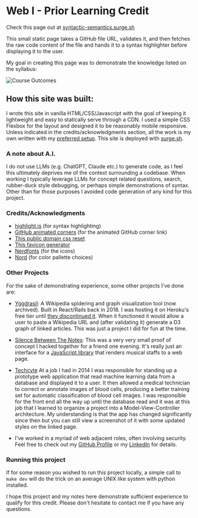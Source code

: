 # Web I - Prior Learning Credit

Check this page out at [syntactic-semantics.surge.sh](https://syntactic-semantics.surge.sh/)

This small static page takes a GitHub file URL, validates it, and then fetches the raw code content of the file and hands it to a syntax highlighter before displaying it to the user.

My goal in creating this page was to demonstrate the knowledge listed on the syllabus:

![Course Outcomes](https://github.com/user-attachments/assets/1911100a-e7b2-4ee4-b6b5-10e8859173ab)

## How this site was built:

I wrote this site in vanilla HTML/CSS/Javascript with the goal of keeping it lightweight and easy to statically serve through a CDN. I used a simple CSS Flexbox for the layout and designed it to be reasonably mobile responsive. Unless indicated in the credits/acknowledgments section, all the work is my own written with my [preferred setup](https://github.com/alex0112/dotfiles/tree/master). This site is deployed with [surge.sh](https://surge.sh/).

### A note about A.I.
I do not use LLMs (e.g. ChatGPT, Claude etc.) to generate code, as I feel this ultimately deprives me of the context surrounding a codebase. When working I typically leverage LLMs for concept related questions, search, rubber-duck style debugging, or perhaps simple demonstrations of syntax. Other than for those purposes I avoided code generation of any kind for this project.

### Credits/Acknowledgments
- [highlight.js](https://highlightjs.org/) (for syntax highlighting)
- [GitHub animated corners](https://github.com/eugena/github-animated-corners/) (for the animated GitHub corner link)
- [This public domain css reset](https://meyerweb.com/eric/tools/css/reset/)
- [This favicon generator](https://realfavicongenerator.net/)
- [Nerdfonts](https://www.nerdfonts.com/cheat-sheet) (for the icons)
- [Nord](https://www.nordtheme.com/docs/colors-and-palettes) (for color pallette choices)

### Other Projects
For the sake of demonstrating experience, some other projects I've done are:

- [Yggdrasil](github.com/alex/0112/yggdrasil): A Wikipedia spidering and graph visualization tool (now archived). Built in React/Rails back in 2018. I was hosting it on Heroku's free tier until [they discontinued it](https://devcenter.heroku.com/changelog-items/2461). When it functioned it would allow a user to paste a Wikipedia URL and (after validating it) generate a D3 graph of linked articles. This was just a project I did for fun at the time.

- [Silence Between The Notes](https://silence-between-the-notes.surge.sh/): This was a very very small proof of concept I hacked together for a friend one evening. It's really just an interface for a [JavaScript library](https://www.vexflow.com/) that renders musical staffs to a web page.

- [Techcyte](https://techcyte.com/products/automated-blood-differential/) At a job I had in 2014 I was responsible for standing up a prototype web application that read machine learning data from a database and displayed it to a user. It then allowed a medical technician to correct or annotate images of blood cells, producing a better training set for automatic classification of blood cell images. I was responsible for the front end all the way up until the database read and it was at this job that I learned to organize a project into a Model-View-Controller architecture. My understanding is that the app has changed significantly since then but you can still view a screenshot of it with some updated styles on the linked page.

- I've worked in a myriad of web adjacent roles, often involving security. Feel free to check out my [GitHub Profile](https://github.com/alex0112) or my [LinkedIn](https://www.linkedin.com/in/kingsfoil/details/experience/) for details.

### Running this project
If for some reason you wished to run this project locally, a simple call to `make dev` will do the trick on an average UNIX like system with python installed.

I hope this project and my notes here demonstrate sufficient experience to qualify for this credit. Please don't hesitate to contact me if you have any questions.

